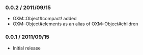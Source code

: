 ### 0.0.2 / 2011/09/15
* OXM::Object#compact! added
* OXM::Object#elements as an alias of OXM::Object#children

### 0.0.1 / 2011/09/15
* Initial release

